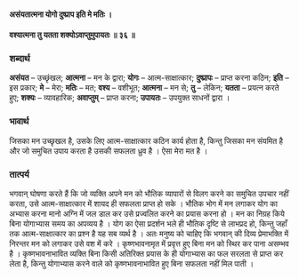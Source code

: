 #### असंयतात्मना योगो दुष्प्राप इति मे मतिः ।
#### वश्यात्मना तु यतता शक्योऽवाप्तुमुपायतः ॥ ३६ ॥

### शब्दार्थ

**असंयत** – उच्छृंखल; **आत्मना** – मन के द्वारा; **योगः** – आत्म-साक्षात्कार; **दुष्प्रापः** – प्राप्त करना कठिन; **इति** – इस प्रकार; **मे** – मेरा; **मतिः** – मत; **वश्य** – वशीभूत; **आत्मना** – मन से; **तु** – लेकिन; **यतता** – प्रयत्न करते हुए; **शक्यः** – व्यावहारिक; **अवाप्तुम्** – प्राप्त करना; **उपायतः** – उपयुक्त साधनों द्वारा ।

### भावार्थ

जिसका मन उच्छृखल है, उसके लिए आत्म-साक्षात्कार कठिन कार्य होता है, किन्तु जिसका मन संयमित है और जो समुचित उपाय करता है उसकी सफलता ध्रुव है । ऐसा मेरा मत है ।

### तात्पर्य

भगवान् घोषणा करते हैं कि जो व्यक्ति अपने मन को भौतिक व्यापारों से विलग करने का समुचित उपचार नहीं करता, उसे आत्म-साक्षात्कार में शायद ही सफलता प्राप्त हो सके । भौतिक भोग में मन लगाकर योग का अभ्यास करना मानो अग्नि में जल डाल कर उसे प्रज्वलित करने का प्रयास करना हो । मन का निग्रह किये बिना योगाभ्यास समय का अपव्यय है । योग का ऐसा प्रदर्शन भले ही भौतिक दृष्टि से लाभप्रद हो, किन्तु जहाँ तक आत्म-साक्षात्कार का प्रश्न है यह सब व्यर्थ है । अतः मनुष्य को चाहिए कि भगवान् की दिव्य प्रेमाभक्ति में निरन्तर मन को लगाकर उसे वश में करे । कृष्णभावनामृत में प्रवृत्त हुए बिना मन को स्थिर कर पाना असम्भव है । कृष्णभावनाभावित व्यक्ति बिना किसी अतिरिक्त प्रयास के ही योगाभ्यास का फल सरलता से प्राप्त कर लेता है, किन्तु योगाभ्यास करने वाले को कृष्णभावनाभावित हुए बिना सफलता नहीं मिल पाती ।